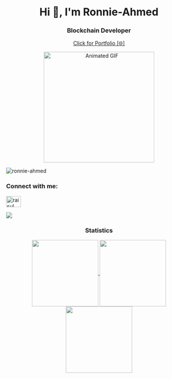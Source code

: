 <h1 align="center">Hi 👋, I'm Ronnie-Ahmed</h1>
<h3 align="center">Blockchain Developer</h3>

<div align="center">
  <a href="https://portfolio-fl2l.vercel.app/" target="_blank">
    <p align="center">Click for Portfolio [🌐]</p>
  </a>
</div>


<div align="center">
  <a href="https://portfolio-fl2l.vercel.app/" target="_blank">
    <img src="https://media.giphy.com/media/YRThiAEEYVNtC5acLO/giphy.gif" alt="Animated GIF" width="300" height="300" />
  </a>
</div>



<p align="left"> <img src="https://komarev.com/ghpvc/?username=ronnie-ahmed&label=Profile%20views&color=0e75b6&style=flat" alt="ronnie-ahmed" /> </p>



<div align="center">
<h3 align="left">Connect with me:</h3>
<p align="left">
<a href="https://www.linkedin.com/in/ronnie-ahmed-a059a7291/" target="blank"><img align="center" src="https://raw.githubusercontent.com/rahuldkjain/github-profile-readme-generator/master/src/images/icons/Social/linked-in-alt.svg" alt="raisul islam" height="30" width="40" /></a>
</p>



</div>

</div><img src="https://user-images.githubusercontent.com/73097560/115834477-dbab4500-a447-11eb-908a-139a6edaec5c.gif"><h3 align="center">Statistics</h3>
<div align="center">
<a href="https://github.com/Ronnie-Ahmed">

<img align="center" src="http://github-profile-summary-cards.vercel.app/api/cards/stats?username=Ronnie-Ahmed&theme=2077" height="180em" />
<img align="center" src="http://github-profile-summary-cards.vercel.app/api/cards/repos-per-language?username=Ronnie-Ahmed&theme=2077" height="180em" />
<img align="center" src="http://github-profile-summary-cards.vercel.app/api/cards/profile-details?username=Ronnie-Ahmed&theme=2077" height="180em" />
</div>
<!-- <img src="https://user-images.githubusercontent.com/73097560/115834477-dbab4500-a447-11eb-908a-139a6edaec5c.gif"><h2 align="left">⚡Activity Graph:</h2> -->
<!-- <img align="center" src="https://github-readme-activity-graph.vercel.app/graph?username=Ronnie-Ahmed&theme=github"/> -->






